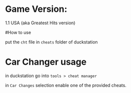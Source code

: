 # Game Version:

1.1 USA (aka Greatest Hits version)

#How to use

put the `cht` file in `cheats` folder of duckstation


# Car Changer usage

in duckstation go into `tools > cheat manager`

in `Car Changes` selection enable one of the provided cheats.
